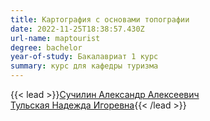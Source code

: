 ```yaml
---
title: Картография с основами топографии
date: 2022-11-25T18:38:57.430Z
url-name: maptourist
degree: bachelor
year-of-study: Бакалавриат 1 курс
summary: курс для кафедры туризма
---
```

{{< lead >}}[Сучилин Александр Алексеевич](../../../about/staff/suchilin)\
[Тульская Надежда Игоревна](../../../about/staff/tulskaia){{< /lead >}}